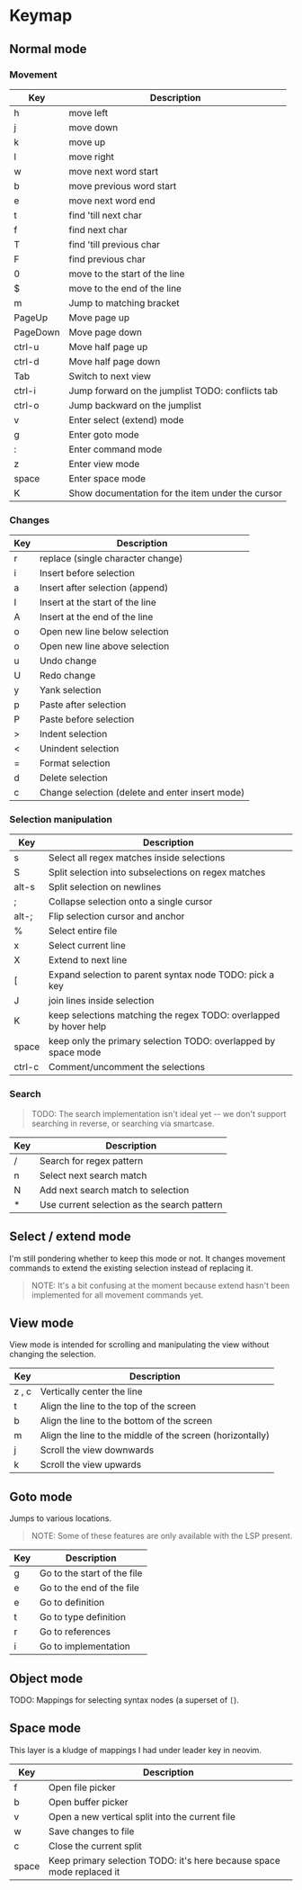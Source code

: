 # Keymap

## Normal mode

### Movement

| Key | Description |
|-----|-----------|
| h   | move left |
| j   | move down |
| k   | move up |
| l   | move right |
| w   | move next word start |
| b   | move previous word start |
| e   | move next word end |
| t   | find 'till next char |
| f   | find next char |
| T   | find 'till previous char |
| F   | find previous char |
| 0   | move to the start of the line |
| $   | move to the end of the line |
| m   | Jump to matching bracket | 
| PageUp | Move page up |
| PageDown | Move page down |
| ctrl-u | Move half page up |
| ctrl-d | Move half page down |
| Tab | Switch to next view |
| ctrl-i | Jump forward on the jumplist TODO: conflicts tab |
| ctrl-o | Jump backward on the jumplist |
| v   | Enter select (extend) mode |
| g   | Enter goto mode |
| :   | Enter command mode |
| z   | Enter view mode |
| space   | Enter space mode |
| K | Show documentation for the item under the cursor |

### Changes

| Key | Description |
|-----|-----------|
| r   | replace (single character change) |
| i   | Insert before selection |
| a   | Insert after selection (append) |
| I   | Insert at the start of the line | 
| A   | Insert at the end of the line | 
| o   | Open new line below selection | 
| o   | Open new line above selection | 
| u   | Undo change |
| U   | Redo change |
| y   | Yank selection |
| p   | Paste after selection |
| P   | Paste before selection |
| >   | Indent selection |
| <   | Unindent selection |
| =   | Format selection |
| d   | Delete selection | 
| c   | Change selection (delete and enter insert mode) | 

### Selection manipulation

| Key | Description |
|-----|-----------|
| s   | Select all regex matches inside selections | 
| S   | Split selection into subselections on regex matches | 
| alt-s   | Split selection on newlines | 
| ;   | Collapse selection onto a single cursor | 
| alt-;   | Flip selection cursor and anchor | 
| %   | Select entire file | 
| x   | Select current line | 
| X   | Extend to next line | 
| [   | Expand selection to parent syntax node TODO: pick a key | 
| J | join lines inside selection |
| K | keep selections matching the regex TODO: overlapped by hover help |
| space | keep only the primary selection TODO: overlapped by space mode |
| ctrl-c | Comment/uncomment the selections | 

### Search

> TODO: The search implementation isn't ideal yet -- we don't support searching
in reverse, or searching via smartcase.

| Key | Description |
|-----|-----------|
| /   | Search for regex pattern | 
| n   | Select next search match | 
| N   | Add next search match to selection | 
| *   | Use current selection as the search pattern | 

## Select / extend mode

I'm still pondering whether to keep this mode or not. It changes movement
commands to extend the existing selection instead of replacing it.

> NOTE: It's a bit confusing at the moment because extend hasn't been
> implemented for all movement commands yet.

## View mode

View mode is intended for scrolling and manipulating the view without changing
the selection.

| Key | Description |
|-----|-----------|
| z , c | Vertically center the line |
| t   | Align the line to the top of the screen |
| b   | Align the line to the bottom of the screen |
| m   | Align the line to the middle of the screen (horizontally) |
| j   | Scroll the view downwards |
| k   | Scroll the view upwards |

## Goto mode

Jumps to various locations.

> NOTE: Some of these features are only available with the LSP present.

| Key | Description |
|-----|-----------|
| g   | Go to the start of the file |
| e   | Go to the end of the file |
| e   | Go to definition |
| t   | Go to type definition |
| r   | Go to references |
| i   | Go to implementation |

## Object mode

TODO: Mappings for selecting syntax nodes (a superset of `[`).

## Space mode

This layer is a kludge of mappings I had under leader key in neovim.

| Key | Description |
|-----|-----------|
| f   | Open file picker |
| b   | Open buffer picker |
| v   | Open a new vertical split into the current file |
| w   | Save changes to file |
| c   | Close the current split |
| space   | Keep primary selection TODO: it's here because space mode replaced it |

